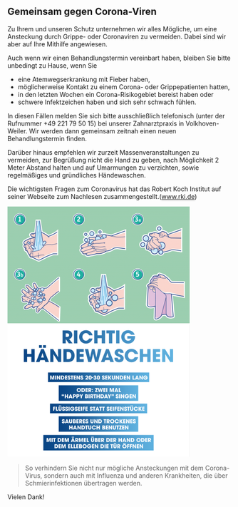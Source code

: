 ## Gemeinsam gegen Corona-Viren

Zu Ihrem und unseren Schutz unternehmen wir alles Mögliche, um eine Ansteckung durch Grippe- oder Coronaviren zu vermeiden. Dabei sind wir aber auf Ihre Mithilfe angewiesen.

Auch wenn wir einen Behandlungstermin vereinbart haben, bleiben Sie bitte unbedingt zu Hause, wenn Sie

- eine Atemwegserkrankung mit Fieber haben,
- möglicherweise Kontakt zu einem Corona- oder Grippepatienten hatten,
- in den letzten Wochen ein Corona-Risikogebiet bereist haben oder
- schwere Infektzeichen haben und sich sehr schwach fühlen.
 
In diesen Fällen melden Sie sich bitte ausschließlich telefonisch (unter der Rufnummer +49 221 79 50 15) bei unserer Zahnarztpraxis in Volkhoven-Weiler. Wir werden dann gemeinsam zeitnah einen neuen Behandlungstermin finden.

Darüber hinaus empfehlen wir zurzeit Massenveranstaltungen zu vermeiden, zur Begrüßung nicht die Hand zu geben, nach Möglichkeit 2 Meter Abstand halten und auf Umarmungen zu verzichten, sowie regelmäßiges und gründliches Händewaschen.

Die wichtigsten Fragen zum Coronavirus hat das Robert Koch Institut auf seiner Webseite zum Nachlesen zusammengestellt.(www.rki.de)

![Anleitung Händewaschen](images/aktuelles/anleitung-haendewaschen.png)
![Information Händewaschen](images/aktuelles/info-haendewaschen.png)

> So verhindern Sie nicht nur mögliche Ansteckungen mit dem Corona-Virus,
> sondern auch mit Influenza und anderen Krankheiten,
> die über Schmierinfektionen übertragen werden.

Vielen Dank!
